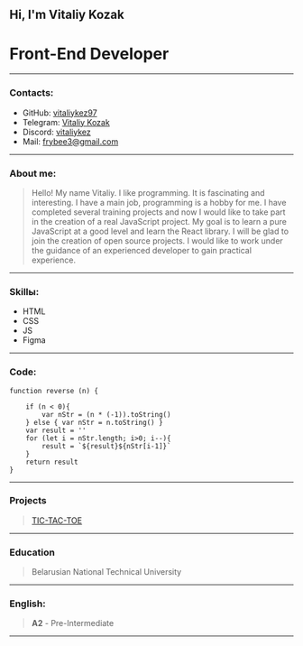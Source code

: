 ## Hi, I'm Vitaliy Kozak 
 
# **Front-End Developer**

***

### Contacts:
* GitHub: [vitaliykez97](https://github.com/vitaliykez97)
* Telegram: [Vitaliy Kozak](https://t.me/vitaliykez)
* Discord: [vitaliykez](https://discordapp.com/users/vitaliykez#5668)
* Mail: [frybee3@gmail.com](https://mail.google.com/mail/frybee3@gmail.com)

***

### About me:
>Hello! My name Vitaliy. I like programming. It is fascinating and interesting. I have a main job, programming is a hobby for me. I have completed several training projects and now I would like to take part in the creation of a real JavaScript project. My goal is to learn a pure JavaScript at a good level and learn the React library. I will be glad to join the creation of open source projects. I would like to work under the guidance of an experienced developer to gain practical experience.

***

### Skillы:
* HTML
* CSS
* JS
* Figma

***

### Code:
```
function reverse (n) {

    if (n < 0){
        var nStr = (n * (-1)).toString()
    } else { var nStr = n.toString() }
    var result = ''    
    for (let i = nStr.length; i>0; i--){
        result = `${result}${nStr[i-1]}`
    }
    return result 
}
```

***

### Projects
>[TIC-TAC-TOE](https://rolling-scopes-school.github.io/vitaliykez97-JSFEPRESCHOOL/js30%233.1-tic-tac-toe/)

***

### Education
>Belarusian National Technical University

***

### English:
> **A2** - Pre-Intermediate

***
